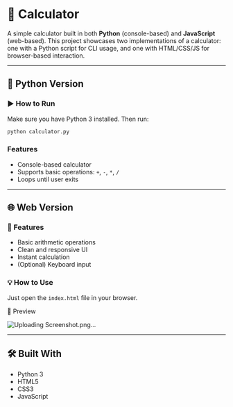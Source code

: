 # 🧮 Calculator

A simple calculator built in both **Python** (console-based) and **JavaScript** (web-based). This project showcases two implementations of a calculator: one with a Python script for CLI usage, and one with HTML/CSS/JS for browser-based interaction.

---

## 🐍 Python Version

### ▶️ How to Run

Make sure you have Python 3 installed. Then run:

```bash
python calculator.py
```

### Features

- Console-based calculator
- Supports basic operations: `+`, `-`, `*`, `/`
- Loops until user exits

---

## 🌐 Web Version

### 🚀 Features

- Basic arithmetic operations
- Clean and responsive UI
- Instant calculation
- (Optional) Keyboard input

### 💡 How to Use

Just open the `index.html` file in your browser.


📸 Preview

![Uploading Screenshot.png…]()

---

## 🛠️ Built With

- Python 3
- HTML5
- CSS3
- JavaScript
